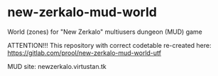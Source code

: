 # new-zerkalo-mud-world

World (zones) for "New Zerkalo" multiusers dungeon (MUD) game

ATTENTION!!! This repository with correct codetable re-created here: https://gitlab.com/prool/new-zerkalo-mud-world-utf

MUD site: newzerkalo.virtustan.tk
